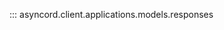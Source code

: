 <!-- ::: asyncord.client.applications.models.common -->
::: asyncord.client.applications.models.responses